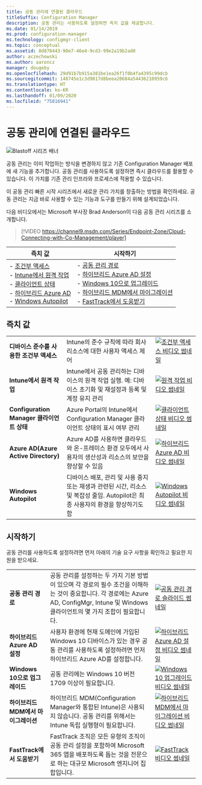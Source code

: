 ```yaml
---
title: 공동 관리에 연결된 클라우드
titleSuffix: Configuration Manager
description: 공동 관리는 사용하도록 설정하면 즉치 값을 제공합니다.
ms.date: 01/14/2019
ms.prod: configuration-manager
ms.technology: configmgr-client
ms.topic: conceptual
ms.assetid: 8d878443-90e7-46e4-9cd3-99e2a19b2ad0
author: aczechowski
ms.author: aaroncz
manager: dougeby
ms.openlocfilehash: 29d91b7b915a381be1ea26f1f0b4fa4395c99dcb
ms.sourcegitcommit: 148745e1c3d9817d8beea20684a54436210959c6
ms.translationtype: HT
ms.contentlocale: ko-KR
ms.lasthandoff: 01/09/2020
ms.locfileid: "75816941"
---
```

# <a name="cloud-connecting-with-co-management"></a>공동 관리에 연결된 클라우드

![Blastoff 시리즈 배너](media/blastoff-banner.png)

공동 관리는 이미 작업하는 방식을 변경하지 않고 기존 Configuration Manager 배포에 새 기능을 추가합니다. 공동 관리를 사용하도록 설정하면 즉시 클라우드를 활용할 수 있습니다. 이 가치를 기존 관리 인프라와 프로세스에 적용할 수 있습니다.

이 공동 관리 빠른 시작 시리즈에서 새로운 관리 가치를 창출하는 방법을 확인하세요. 공동 관리는 지금 바로 사용할 수 있는 기능과 도구를 만들기 위해 설계되었습니다.


다음 비디오에서는 Microsoft 부사장 Brad Anderson이 다음 공동 관리 시리즈를 소개합니다.

> [!VIDEO https://channel9.msdn.com/Series/Endpoint-Zone/Cloud-Connecting-with-Co-Management/player]


| 즉치 값 | 시작하기 |
|-----------------|-----------------|
| - [조건부 액세스](#bkmk_ca)<br> - [Intune에서 원격 작업](#bkmk_remote)<br> - [클라이언트 상태](#bkmk_client-health)<br> - [하이브리드 Azure AD](#bkmk_hybrid-aad)<br> - [Windows Autopilot](#bkmk_autopilot) | - [공동 관리 경로](#bkmk_paths)<br> - [하이브리드 Azure AD 설정](#bkmk_setup-hybrid-aad)<br> - [Windows 10으로 업그레이드](#bkmk_upgrade-win10)<br> - [하이브리드 MDM에서 마이그레이션](#bkmk_migrate-hybrid-mdm)<br> - [FastTrack에서 도움받기](#bkmk_fasttrack) | 



## <a name="immediate-value"></a>즉치 값

| | | |
|-|-|-|
| <a name="bkmk_ca"></a>**디바이스 준수를 사용한 조건부 액세스** | Intune의 준수 규칙에 따라 회사 리소스에 대한 사용자 액세스 제어 | [![조건부 액세스 비디오 썸네일](media/thumbnail-conditional-access.png)](/sccm/comanage/quickstart-conditional-access) |
| <a name="bkmk_remote"></a>**Intune에서 원격 작업** | Intune에서 공동 관리하는 디바이스의 원격 작업 실행. 예: 디바이스 초기화 및 재설정과 등록 및 계정 유지 관리 | [![원격 작업 비디오 썸네일](media/thumbnail-remote-action.png)](/sccm/comanage/quickstart-remote-actions) |
| <a name="bkmk_client-health"></a>**Configuration Manager 클라이언트 상태** | Azure Portal의 Intune에서 Configuration Manager 클라이언트 상태의 표시 여부 관리 | [![클라이언트 상태 비디오 썸네일](media/thumbnail-client-health.png)](/sccm/comanage/quickstart-client-health) |
| <a name="bkmk_hybrid-aad"></a>**Azure AD(Azure Active Directory)** | Azure AD를 사용하면 클라우드와 온-프레미스 환경 모두에서 사용자의 생산성과 리소스의 보안을 향상할 수 있음 | [![하이브리드 Azure AD 비디오 썸네일](media/thumbnail-azure-ad.png)](/sccm/comanage/quickstart-hybrid-aad) |
| <a name="bkmk_autopilot"></a>**Windows Autopilot** | 디바이스 배포, 관리 및 사용 중지 또는 재생과 관련된 시간, 리소스 및 복잡성 줄임. Autopilot은 최종 사용자의 환경을 향상하기도 함 | [![Windows Autopilot 비디오 썸네일](media/thumbnail-autopilot.png)](/sccm/comanage/quickstart-autopilot) |



## <a name="getting-started"></a>시작하기

공동 관리를 사용하도록 설정하려면 먼저 아래의 기술 요구 사항을 확인하고 필요한 지원을 받으세요.

| | | |
|-|-|-|
| <a name="bkmk_paths"></a>**공동 관리 경로** | 공동 관리를 설정하는 두 가지 기본 방법이 있으며 각 경로의 필수 조건을 이해하는 것이 중요합니다.  각 경로에는 Azure AD, ConfigMgr, Intune 및 Windows 클라이언트의 몇 가지 조합이 필요합니다. | [![공동 관리 경로 슬라이드 썸네일](media/thumbnail-paths.png)](/sccm/comanage/quickstart-paths) |
| <a name="bkmk_setup-hybrid-aad"></a>**하이브리드 Azure AD 설정** | 사용자 환경에 현재 도메인에 가입된 Windows 10 디바이스가 있는 경우 공동 관리를 사용하도록 설정하려면 먼저 하이브리드 Azure AD를 설정합니다. | [![하이브리드 Azure AD 설정 비디오 썸네일](media/thumbnail-setup-azure-ad.png)](/sccm/comanage/quickstart-setup-hybrid-aad) |
| <a name="bkmk_upgrade-win10"></a>**Windows 10으로 업그레이드** | 공동 관리에는 Windows 10 버전 1709 이상이 필요합니다. | [![Windows 10 업그레이드 비디오 썸네일](media/thumbnail-upgrade-win10.png)](/sccm/comanage/quickstart-upgrade-win10) |
| <a name="bkmk_migrate-hybrid-mdm"></a>**하이브리드 MDM에서 마이그레이션** | 하이브리드 MDM(Configuration Manager와 통합된 Intune)은 사용되지 않습니다. 공동 관리를 위해서는 Intune 독립 실행형이 필요합니다. | [![하이브리드 MDM에서 마이그레이션 비디오 썸네일](media/thumbnail-migrate-hybrid-mdm.png)](/sccm/comanage/quickstart-migrate-hybrid-mdm) |
| <a name="bkmk_fasttrack"></a>**FastTrack에서 도움받기** | FastTrack 조직은 모든 유형의 조직이 공동 관리 설정을 포함하여 Microsoft 365 앱을 배포하도록 돕는 것을 전문으로 하는 대규모 Microsoft 엔지니어 집합입니다. | [![FastTrack 비디오 썸네일](media/thumbnail-fasttrack.png)](/sccm/comanage/quickstart-fasttrack) |

